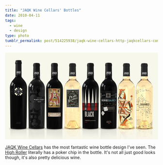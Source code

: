 ```yaml
---
title: "JAQK Wine Cellars' Bottles"
date: 2010-04-11
tags:
  - wine
  - design
type: photo
tumblr_permalink: post/514225938/jaqk-wine-cellars-http-jaqkcellars-com-has
---
```


[![](/img/posts/jaqk.png)](/img/posts/originals/jaqk.png)

[JAQK Wine Cellars](http://jaqkcellars.com/) has the most fantastic wine bottle design I've seen. The [High Roller](http://jaqkcellars.com/wine-jaqk-cellars-wine-collection-napa-valley-sonoma-coast/high-roller) literally has a poker chip in the bottle. It's not all just good looks though, it's also pretty delicious wine.
